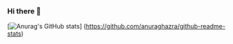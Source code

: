 ### Hi there 👋

[![Anurag's GitHub stats](https://github-readme-stats.vercel.app/api?username=SimakovIgor&show_icons=true&count_private=true&bg_color=22272e&title_color=adbac7&icon_color=636e7b&text_color=adbac7&border_color=444c56)]
(https://github.com/anuraghazra/github-readme-stats)

<!--
**SimakovIgor/SimakovIgor** is a ✨ _special_ ✨ repository because its `README.md` (this file) appears on your GitHub profile.

Here are some ideas to get you started:

- 🔭 I’m currently working on ...
- 🌱 I’m currently learning ...
- 👯 I’m looking to collaborate on ...
- 🤔 I’m looking for help with ...
- 💬 Ask me about ...
- 📫 How to reach me: ...
- 😄 Pronouns: ...
- ⚡ Fun fact: ...
-->
